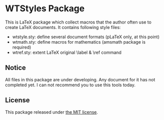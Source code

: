 # WTStyles Package

This is LaTeX package which collect macros that the author often use to create LaTeX documents. It contains following style files:

* wtstyle.sty: define several document formats (pLaTeX only, at this point)
* wtmath.sty: define macros for mathematics (amsmath package is required)
* wtref.sty: extent LaTeX original \\label & \\ref command

## Notice

All files in this package are under developing. Any document for it has not completed yet. I can not recommend you to use this tools today.

## License

This package released under [the MIT license](https://github.com/WatsonDNA/WTStyles/blob/master/LICENSE).